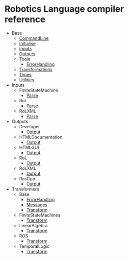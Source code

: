 
# Robotics Language compiler reference

- Base
  - [CommandLine]( Base/CommandLine/README.md)
  - [Initialise]( Base/Initialise/README.md)
  - [Inputs]( Base/Inputs/README.md)
  - [Outputs]( Base/Outputs/README.md)
  - Tools
    - [ErrorHandling]( Base/Tools/ErrorHandling/README.md)
  - [Transformations]( Base/Transformations/README.md)
  - [Types]( Base/Types/README.md)
  - [Utilities]( Base/Utilities/README.md)
- Inputs
  - FiniteStateMachine
    - [Parse]( Inputs/FiniteStateMachine/Parse/README.md)
  - RoL
    - [Parse]( Inputs/RoL/Parse/README.md)
  - RoLXML
    - [Parse]( Inputs/RoLXML/Parse/README.md)
- Outputs
  - Developer
    - [Output]( Outputs/Developer/Output/README.md)
  - HTMLDocumentation
    - [Output]( Outputs/HTMLDocumentation/Output/README.md)
  - HTMLGUI
    - [Output]( Outputs/HTMLGUI/Output/README.md)
  - RoL
    - [Output]( Outputs/RoL/Output/README.md)
  - RoLXML
    - [Output]( Outputs/RoLXML/Output/README.md)
  - RosCpp
    - [Output]( Outputs/RosCpp/Output/README.md)
- Transformers
  - Base
    - [ErrorHandling]( Transformers/Base/ErrorHandling/README.md)
    - [Messages]( Transformers/Base/Messages/README.md)
    - [Transform]( Transformers/Base/Transform/README.md)
  - FiniteStateMachines
    - [Transform]( Transformers/FiniteStateMachines/Transform/README.md)
  - LinearAlgebra
    - [Transform]( Transformers/LinearAlgebra/Transform/README.md)
  - ROS
    - [Transform]( Transformers/ROS/Transform/README.md)
  - TemporalLogic
    - [Transform]( Transformers/TemporalLogic/Transform/README.md)

